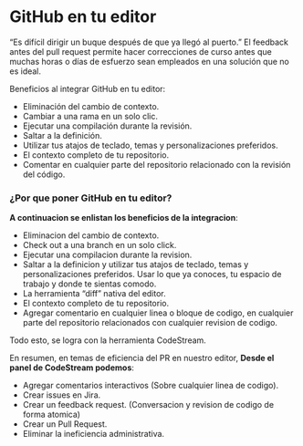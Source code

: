 # GitHub en tu editor

“Es difícil dirigir un buque después de que ya llegó al puerto.” El feedback antes del pull request permite hacer correcciones de curso antes que muchas horas o días de esfuerzo sean empleados en una solución que no es ideal.

Beneficios al integrar GitHub en tu editor:

-   Eliminación del cambio de contexto.
-   Cambiar a una rama en un solo clic.
-   Ejecutar una compilación durante la revisión.
-   Saltar a la definición.
-   Utilizar tus atajos de teclado, temas y personalizaciones preferidos.
-   El contexto completo de tu repositorio.
-   Comentar en cualquier parte del repositorio relacionado con la revisión del código.

<h3>¿Por que poner GitHub en tu editor?</h3>

**A continuacion se enlistan los beneficios de la integracion**:

-   Eliminacion del cambio de contexto.
-   Check out a una branch en un solo click.
-   Ejecutar una compilacion durante la revision.
-   Saltar a la definicion y utilizar tus atajos de teclado, temas y personalizaciones preferidos. Usar lo que ya conoces, tu espacio de trabajo y donde te sientas comodo.
-   La herramienta “diff” nativa del editor.
-   El contexto completo de tu repositorio.
-   Agregar comentario en cualquier linea o bloque de codigo, en cualquier parte del repositorio relacionados con cualquier revision de codigo.

Todo esto, se logra con la herramienta CodeStream.

En resumen, en temas de eficiencia del PR en nuestro editor, **Desde el panel de CodeStream podemos**:

-   Agregar comentarios interactivos (Sobre cualquier linea de codigo).
-   Crear issues en Jira.
-   Crear un feedback request. (Conversacion y revision de codigo de forma atomica)
-   Crear un Pull Request.
-   Eliminar la ineficiencia administrativa.